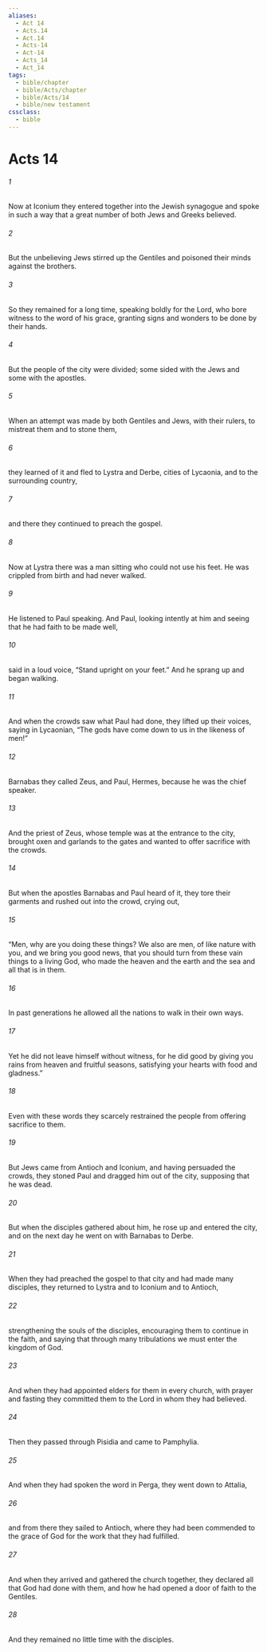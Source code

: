 ```yaml
---
aliases:
  - Act 14
  - Acts.14
  - Act.14
  - Acts-14
  - Act-14
  - Acts_14
  - Act_14
tags:
  - bible/chapter
  - bible/Acts/chapter
  - bible/Acts/14
  - bible/new testament
cssclass:
  - bible
---
```


# Acts 14

###### 1
Now at Iconium they entered together into the Jewish synagogue and spoke in such a way that a great number of both Jews and Greeks believed.
###### 2
But the unbelieving Jews stirred up the Gentiles and poisoned their minds against the brothers.
###### 3
So they remained for a long time, speaking boldly for the Lord, who bore witness to the word of his grace, granting signs and wonders to be done by their hands.
###### 4
But the people of the city were divided; some sided with the Jews and some with the apostles.
###### 5
When an attempt was made by both Gentiles and Jews, with their rulers, to mistreat them and to stone them,
###### 6
they learned of it and fled to Lystra and Derbe, cities of Lycaonia, and to the surrounding country,
###### 7
and there they continued to preach the gospel.
###### 8
Now at Lystra there was a man sitting who could not use his feet. He was crippled from birth and had never walked.
###### 9
He listened to Paul speaking. And Paul, looking intently at him and seeing that he had faith to be made well,
###### 10
said in a loud voice, “Stand upright on your feet.” And he sprang up and began walking.
###### 11
And when the crowds saw what Paul had done, they lifted up their voices, saying in Lycaonian, “The gods have come down to us in the likeness of men!”
###### 12
Barnabas they called Zeus, and Paul, Hermes, because he was the chief speaker.
###### 13
And the priest of Zeus, whose temple was at the entrance to the city, brought oxen and garlands to the gates and wanted to offer sacrifice with the crowds.
###### 14
But when the apostles Barnabas and Paul heard of it, they tore their garments and rushed out into the crowd, crying out,
###### 15
“Men, why are you doing these things? We also are men, of like nature with you, and we bring you good news, that you should turn from these vain things to a living God, who made the heaven and the earth and the sea and all that is in them.
###### 16
In past generations he allowed all the nations to walk in their own ways.
###### 17
Yet he did not leave himself without witness, for he did good by giving you rains from heaven and fruitful seasons, satisfying your hearts with food and gladness.”
###### 18
Even with these words they scarcely restrained the people from offering sacrifice to them.
###### 19
But Jews came from Antioch and Iconium, and having persuaded the crowds, they stoned Paul and dragged him out of the city, supposing that he was dead.
###### 20
But when the disciples gathered about him, he rose up and entered the city, and on the next day he went on with Barnabas to Derbe.
###### 21
When they had preached the gospel to that city and had made many disciples, they returned to Lystra and to Iconium and to Antioch,
###### 22
strengthening the souls of the disciples, encouraging them to continue in the faith, and saying that through many tribulations we must enter the kingdom of God.
###### 23
And when they had appointed elders for them in every church, with prayer and fasting they committed them to the Lord in whom they had believed.
###### 24
Then they passed through Pisidia and came to Pamphylia.
###### 25
And when they had spoken the word in Perga, they went down to Attalia,
###### 26
and from there they sailed to Antioch, where they had been commended to the grace of God for the work that they had fulfilled.
###### 27
And when they arrived and gathered the church together, they declared all that God had done with them, and how he had opened a door of faith to the Gentiles.
###### 28
And they remained no little time with the disciples.


